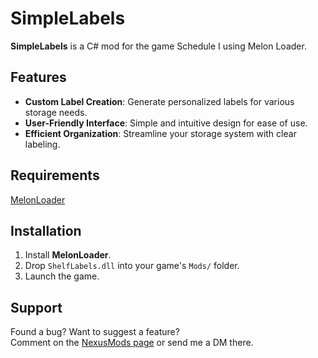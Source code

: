 # SimpleLabels

**SimpleLabels** is a C# mod for the game Schedule I using Melon Loader.

## Features

- **Custom Label Creation**: Generate personalized labels for various storage needs.
- **User-Friendly Interface**: Simple and intuitive design for ease of use.
- **Efficient Organization**: Streamline your storage system with clear labeling.

##  Requirements

[MelonLoader](https://melonwiki.xyz/)

##  Installation

1. Install **MelonLoader**.
3. Drop `ShelfLabels.dll` into your game's `Mods/` folder.
4. Launch the game.

## Support

Found a bug? Want to suggest a feature?  
Comment on the [NexusMods page](https://www.nexusmods.com/schedule1/mods/590) or send me a DM there.
